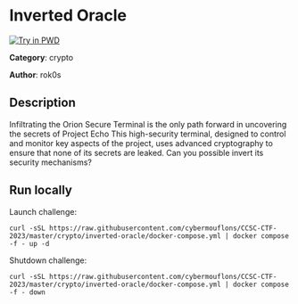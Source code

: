 # Inverted Oracle

[![Try in PWD](https://raw.githubusercontent.com/play-with-docker/stacks/master/assets/images/button.png)](https://labs.play-with-docker.com/?stack=https://raw.githubusercontent.com/cybermouflons/CCSC-CTF-2023/master/crypto/inverted-oracle/docker-compose.yml)


**Category**: crypto

**Author**: rok0s

## Description

Infiltrating the Orion Secure Terminal is the only path forward in uncovering the secrets of Project Echo
This high-security terminal, designed to control and monitor key aspects of the project, uses 
advanced cryptography to ensure that none of its secrets are leaked. Can you possible invert its security mechanisms?



## Run locally

Launch challenge:
```
curl -sSL https://raw.githubusercontent.com/cybermouflons/CCSC-CTF-2023/master/crypto/inverted-oracle/docker-compose.yml | docker compose -f - up -d
```

Shutdown challenge:
```
curl -sSL https://raw.githubusercontent.com/cybermouflons/CCSC-CTF-2023/master/crypto/inverted-oracle/docker-compose.yml | docker compose -f - down
```
